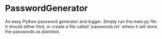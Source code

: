 # PasswordGenerator
An easy Python password generator and logger.
Simply run the main.py file
It should either find, or create a file called 'passwords.txt' where it will store the passwords as plaintext.
